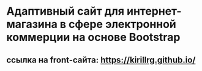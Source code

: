 # Адаптивный сайт для интернет-магазина в сфере электронной коммерции на основе Bootstrap
## ссылка на front-сайта: https://kirillrg.github.io/
